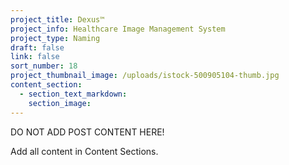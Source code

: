 ```yaml
---
project_title: Dexus™
project_info: Healthcare Image Management System
project_type: Naming
draft: false
link: false
sort_number: 18
project_thumbnail_image: /uploads/istock-500905104-thumb.jpg
content_section:
  - section_text_markdown:
    section_image:
---
```



DO NOT ADD POST CONTENT HERE!

Add all content in Content Sections.